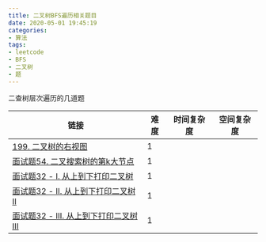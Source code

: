 ```yaml
---
title: 二叉树BFS遍历相关题目
date: 2020-05-01 19:45:19
categories:
- 算法
tags:
- leetcode
- BFS
- 二叉树
- 题
---
```


二查树层次遍历的几道题
<!-- more -->

| 链接  | 难度  | 时间复杂度  | 空间复杂度|
|---|---|---| ---|
| [199. 二叉树的右视图](https://leetcode-cn.com/problems/binary-tree-right-side-view/)  | 1  |  | |
| [面试题54. 二叉搜索树的第k大节点](https://leetcode-cn.com/problems/er-cha-sou-suo-shu-de-di-kda-jie-dian-lcof/solution/mian-shi-ti-54-er-cha-sou-suo-shu-de-di-kda-jie--7/)  | 1  | | |
| [面试题32 - I. 从上到下打印二叉树](https://leetcode-cn.com/problems/cong-shang-dao-xia-da-yin-er-cha-shu-lcof/solution/ceng-ci-bian-li-li-yong-queue-by-luckyxutao/)  | 1 | | |
| [面试题32 - II. 从上到下打印二叉树 II](https://leetcode-cn.com/problems/cong-shang-dao-xia-da-yin-er-cha-shu-ii-lcof/solution/mian-shi-ti-32-iicong-shang-dao-xia-bian-li-by-luc/)| 1 | | |
| [面试题32 - III. 从上到下打印二叉树 III](https://leetcode-cn.com/problems/cong-shang-dao-xia-da-yin-er-cha-shu-iii-lcof/solution/mian-shi-ti-32-iii-cong-shang-dao-xia-da-yin-er-9/) | 1 | | |